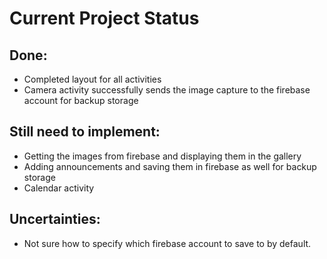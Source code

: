 # Current Project Status
## Done:
* Completed layout for all activities
* Camera activity successfully sends the image capture to the firebase account for backup storage



## Still need to implement:
* Getting the images from firebase and displaying them in the gallery 
* Adding announcements and saving them in firebase as well for backup storage
* Calendar activity

## Uncertainties:
* Not sure how to specify which firebase account to save to by default. 
